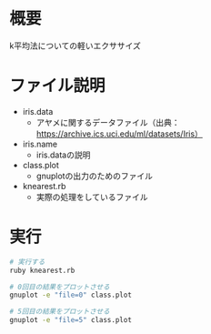 # 概要
k平均法についての軽いエクササイズ

# ファイル説明
- iris.data
  - アヤメに関するデータファイル（出典：https://archive.ics.uci.edu/ml/datasets/Iris）
- iris.name
  - iris.dataの説明
- class.plot
  - gnuplotの出力のためのファイル
- knearest.rb
  - 実際の処理をしているファイル

# 実行
```bash
# 実行する
ruby knearest.rb

# 0回目の結果をプロットさせる
gnuplot -e "file=0" class.plot

# 5回目の結果をプロットさせる
gnuplot -e "file=5" class.plot
```

